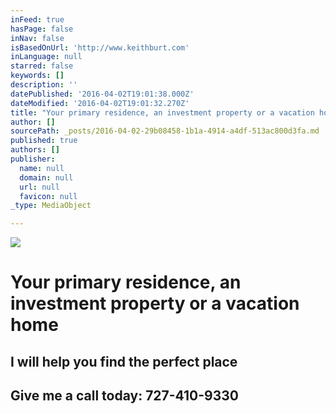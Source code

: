 ```yaml
---
inFeed: true
hasPage: false
inNav: false
isBasedOnUrl: 'http://www.keithburt.com'
inLanguage: null
starred: false
keywords: []
description: ''
datePublished: '2016-04-02T19:01:38.000Z'
dateModified: '2016-04-02T19:01:32.270Z'
title: "Your primary residence, an investment property or a vacation home\_"
author: []
sourcePath: _posts/2016-04-02-29b08458-1b1a-4914-a4df-513ac800d3fa.md
published: true
authors: []
publisher:
  name: null
  domain: null
  url: null
  favicon: null
_type: MediaObject

---
```

![](https://s3-us-west-2.amazonaws.com/the-grid-img/p/d5a26f03fab80a8aec5d88b6b7d6c6ed214eeba9.jpg)

# Your primary residence, an investment property or a vacation home 

## I will help you find the perfect place   

## Give me a call today:  727-410-9330